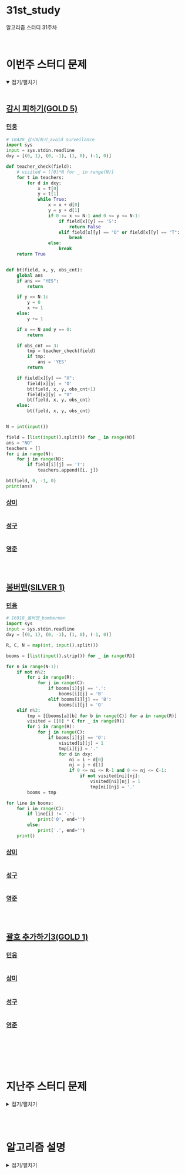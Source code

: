 # 31st_study

알고리즘 스터디 31주차

<br/>

# 이번주 스터디 문제

<details markdown="1" open>
<summary>접기/펼치기</summary>

<br/>

## [감시 피하기(GOLD 5)](https://www.acmicpc.net/problem/18428)

### [민웅](./감시%20피하기/민웅.py)

```py
# 18428_감시피하기_avoid surveilance
import sys
input = sys.stdin.readline
dxy = [(0, 1), (0, -1), (1, 0), (-1, 0)]

def teacher_check(field):
    # visited = [[0]*N for _ in range(N)]
    for t in teachers:
        for d in dxy:
            x = t[0]
            y = t[1]
            while True:
                x = x + d[0]
                y = y + d[1]
                if 0 <= x <= N-1 and 0 <= y <= N-1:
                    if field[x][y] == 'S':
                        return False
                    elif field[x][y] == "O" or field[x][y] == "T":
                        break
                else:
                    break
    return True


def bt(field, x, y, obs_cnt):
    global ans
    if ans == "YES":
        return

    if y == N-1:
        y = 0
        x += 1
    else:
        y += 1

    if x == N and y == 0:
        return

    if obs_cnt == 3:
        tmp = teacher_check(field)
        if tmp:
            ans = 'YES'
        return

    if field[x][y] == "X":
        field[x][y] = 'O'
        bt(field, x, y, obs_cnt+1)
        field[x][y] = "X"
        bt(field, x, y, obs_cnt)
    else:
        bt(field, x, y, obs_cnt)


N = int(input())

field = [list(input().split()) for _ in range(N)]
ans = "NO"
teachers = []
for i in range(N):
    for j in range(N):
        if field[i][j] == 'T':
            teachers.append([i, j])

bt(field, 0, -1, 0)
print(ans)

```

### [상미](./감시%20피하기/상미.py)

```py

```

### [성구](./감시%20피하기/성구.py)

```py

```

### [영준](./감시%20피하기/영준.py)

```py

```

<br/>

## [봄버맨(SILVER 1)](https://www.acmicpc.net/problem/16918)

### [민웅](./봄버맨/민웅.py)

```py
# 16918_봄버맨_bomberman
import sys
input = sys.stdin.readline
dxy = [(0, 1), (0, -1), (1, 0), (-1, 0)]

R, C, N = map(int, input().split())

booms = [list(input().strip()) for _ in range(R)]

for n in range(N-1):
    if not n%2:
        for i in range(R):
            for j in range(C):
                if booms[i][j] == '.':
                    booms[i][j] = 'B'
                elif booms[i][j] == 'B':
                    booms[i][j] = 'O'
    elif n%2:
        tmp = [[booms[a][b] for b in range(C)] for a in range(R)]
        visited = [[0] * C for _ in range(R)]
        for i in range(R):
            for j in range(C):
                if booms[i][j] == 'O':
                    visited[i][j] = 1
                    tmp[i][j] = '.'
                    for d in dxy:
                        ni = i + d[0]
                        nj = j + d[1]
                        if 0 <= ni <= R-1 and 0 <= nj <= C-1:
                            if not visited[ni][nj]:
                                visited[ni][nj] = 1
                                tmp[ni][nj] = '.'
        booms = tmp

for line in booms:
    for i in range(C):
        if line[i] != '.':
            print('O', end='')
        else:
            print('.', end='')
    print()
```

### [상미](./봄버맨/상미.py)

```py

```

### [성구](./봄버맨/성구.py)

```py

```

### [영준](./봄버맨/영준.py)

```py

```

<br/>

## [괄호 추가하기3(GOLD 1)](https://www.acmicpc.net/problem/16639)

### [민웅](./괄호%20추가하기3/민웅.py)

```py

```

### [상미](./괄호%20추가하기3/상미.py)

```py

```

### [성구](./괄호%20추가하기3/성구.py)

```py

```

### [영준](./괄호%20추가하기3/영준.py)

```py

```

<br/>

</details>

<br/><br/>

# 지난주 스터디 문제

<details markdown="1">
<summary>접기/펼치기</summary>

<br/>

## [최솟값 최댓값 차이 최소화하기](https://www.codetree.ai/problems/minimize-the-difference-between-the-minimum-and-maximum-values/description)

### [민웅](./최솟값%20최댓값%20차이%20최소화하기/민웅.py)

```py
import sys
input = sys.stdin.readline

def bt(r, v, M, m, columns):
    global ans

    if r == N:
        if (M - m) < ans:
            ans = (M - m)
        return

    for i in range(N):
        if i not in columns:
            tmp = field[r][i]
            v[r][i] = 1
            tmp_M = M
            tmp_m = m
            if M < tmp:
                tmp_M = tmp
            if m > tmp:
                tmp_m = tmp
            columns.append(i)
            bt(r+1, v, tmp_M, tmp_m, columns)
            columns.pop()
            v[r][i] = 0



N = int(input())

field = [list(map(int, input().split())) for _ in range(N)]
visited = [[0 for _ in range(N)] for _ in range(N)]
ans = float('inf')

bt(0, visited, 0, 10001, [])

print(ans)
```

### [상미](./최솟값%20최댓값%20차이%20최소화하기/상미.py)

```py

```

### [성구](./최솟값%20최댓값%20차이%20최소화하기/성구.py)

```py


```

### [영준](./최솟값%20최댓값%20차이%20최소화하기/영준.py)

```py


```

<br/>

## [계단수 만들기](https://www.codetree.ai/problems/making-stair-number/description)

### [민웅](./계단수%20만들기/민웅.py)

```py

```

### [상미](./계단수%20만들기/상미.py)

```py

```

### [성구](./계단수%20만들기/성구.py)

```py

```

### [영준](./계단수%20만들기/영준.py)

```py

```

<br/>

## [후위 순회한 결과](https://www.codetree.ai/training-field/home/timer/problems/postorder-traversal-result/description)

### [민웅](./후위%20순회한%20결과/민웅.py)

```py

```

### [상미](./후위%20순회한%20결과/상미.py)

```py

```

### [성구](./후위%20순회한%20결과/성구.py)

```py

```

### [영준](./후위%20순회한%20결과/영준.py)

```py

```

</details>

<br/><br/>

# 알고리즘 설명

<details markdown="1">
<summary>접기/펼치기</summary>

</details>
